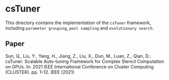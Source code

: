 # csTuner

This directory contains the implementation of the `csTuner` framework, including `parameter grouping`, `pool sampling` and `evolutionary search`.

## Paper

Sun, Q., Liu, Y., Yang, H., Jiang, Z., Liu, X., Dun, M., Luan, Z., Qian, D.: csTuner: Scalable Auto-tuning Framework for Complex Stencil Computation on GPUs. In: 2021 IEEE International Conference on Cluster Computing (CLUSTER). pp. 1–12. IEEE (2021)
